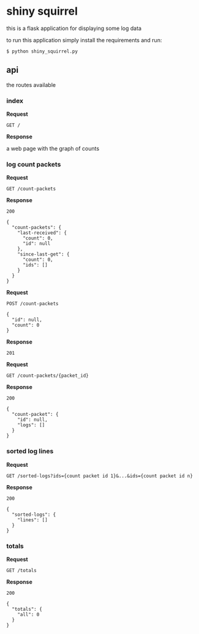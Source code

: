 # shiny squirrel

this is a flask application for displaying some log data

to run this application simply install the requirements and run:

    $ python shiny_squirrel.py

## api

the routes available

### index

**Request**

    GET /

**Response**

a web page with the graph of counts

### log count packets

**Request**

    GET /count-packets

**Response**

    200

    {
      "count-packets": {
        "last-received": {
          "count": 0,
          "id": null
        },
        "since-last-get": {
          "count": 0,
          "ids": []
        }
      }
    }

**Request**

    POST /count-packets

    {
      "id": null,
      "count": 0
    }

**Response**

    201

**Request**

    GET /count-packets/{packet_id}

**Response**

    200

    {
      "count-packet": {
        "id": null,
        "logs": []
      }
    }

### sorted log lines

**Request**

    GET /sorted-logs?ids={count packet id 1}&...&ids={count packet id n}

**Response**

    200

    {
      "sorted-logs": {
        "lines": []
      }
    }

### totals

**Request**

    GET /totals

**Response**

    200

    {
      "totals": {
        "all": 0
      }
    }

